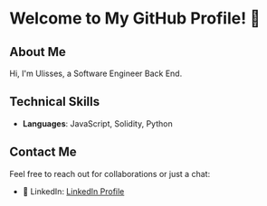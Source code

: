 # Welcome to My GitHub Profile! 👋

## About Me
Hi, I'm Ulisses, a  Software Engineer Back End.

## Technical Skills
- **Languages**: JavaScript, Solidity, Python

## Contact Me
Feel free to reach out for collaborations or just a chat:
- 💼 LinkedIn: [LinkedIn Profile](https://br.linkedin.com/in/ulisses-dantas-2a66092b3)


